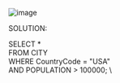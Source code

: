 ![image](https://github.com/sandvoxy/sql/assets/112099595/5291c966-2ba0-4315-9af2-eef1343d784c)

SOLUTION:

SELECT * \
FROM CITY \
WHERE CountryCode = "USA" \
AND POPULATION > 100000; \

